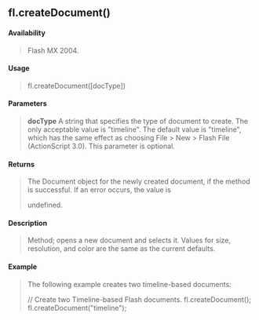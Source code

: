 ## fl.createDocument()

#### Availability

> Flash MX 2004.

#### Usage

> fl.createDocument(\[docType\])

#### Parameters

> **docType** A string that specifies the type of document to create. The only acceptable value is "timeline". The default value is "timeline", which has the same effect as choosing File \> New \> Flash File (ActionScript 3.0). This parameter is optional.

#### Returns

> The Document object for the newly created document, if the method is successful. If an error occurs, the value is
>
> undefined.

#### Description

> Method; opens a new document and selects it. Values for size, resolution, and color are the same as the current defaults.

#### Example

> The following example creates two timeline-based documents:
>
> // Create two Timeline-based Flash documents. fl.createDocument(); fl.createDocument("timeline");
